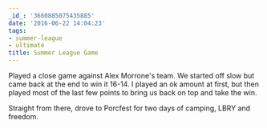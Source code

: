 ```yaml
---
_id_: '3660885075435885'
date: '2016-06-22 14:04:23'
tags:
- summer-league
- ultimate
title: Summer League Game
---
```


Played a close game against Alex Morrone's team. We started off slow but came back at the end to win it 16-14. I played an ok amount at
first, but then played most of the last few points to bring us back on top and take the win.

Straight from there, drove to Porcfest for two days of camping, LBRY and freedom.
